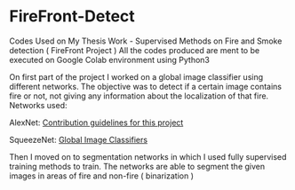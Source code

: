 # FireFront-Detect
Codes Used on My Thesis Work - Supervised Methods on Fire and Smoke detection ( FireFront Project )
All the codes produced are ment to be executed on Google Colab environment using Python3


On first part of the project I worked on a global image classifier using different networks. The objective was to detect if a certain image contains fire or not, not giving any information about the localization of that fire.
Networks used:

AlexNet: [Contribution guidelines for this project](https://github.com/g0nzal0rd/FireFront-Detect/blob/master/Global%20Image%20Classifier/AlexNet/AlexNet%20Fire%20detection.ipynb)

SqueezeNet: [Global Image Classifiers](SqueezeNet.pythn)

Then I moved on to segmentation networks in which I used fully supervised training methods to train. The networks are able to segment the 
given images in areas of fire and non-fire ( binarization )

